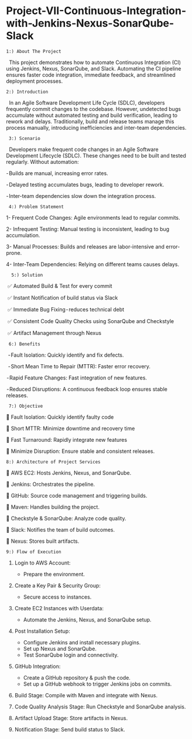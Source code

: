 # Project-VII-Continuous-Integration-with-Jenkins-Nexus-SonarQube-Slack

    1:) About The Project
  
   This project demonstrates how to automate Continuous Integration (CI) using Jenkins, Nexus, SonarQube, and Slack. Automating the CI pipeline ensures faster code integration, immediate feedback, and streamlined deployment processes.

    2:) Introduction
  
   In an Agile Software Development Life Cycle (SDLC), developers frequently commit changes to the codebase. However, undetected bugs accumulate without automated testing and build verification, leading to rework and delays. Traditionally, build and release teams manage this process manually, introducing inefficiencies and inter-team dependencies.

     3:) Scenario
  
   Developers make frequent code changes in an Agile Software Development Lifecycle (SDLC). These changes need to be built and tested regularly. Without automation:
   
   - Builds are manual, increasing error rates.
   
   - Delayed testing accumulates bugs, leading to developer rework.
   
   - Inter-team dependencies slow down the integration process.

     4:) Problem Statement
  
  1- Frequent Code Changes: Agile environments lead to regular commits.
  
  2- Infrequent Testing: Manual testing is inconsistent, leading to bug accumulation.
  
  3- Manual Processes: Builds and releases are labor-intensive and error-prone.
  
  4- Inter-Team Dependencies: Relying on different teams causes delays.
  
      5:) Solution
  
   ✅ Automated Build & Test for every commit
  
   ✅ Instant Notification of build status via Slack
  
   ✅ Immediate Bug Fixing - reduces technical debt
  
   ✅ Consistent Code Quality Checks using SonarQube and Checkstyle
  
   ✅ Artifact Management through Nexus

     6:) Benefits
  
   - Fault Isolation: Quickly identify and fix defects.
  
   - Short Mean Time to Repair (MTTR): Faster error recovery.
   
   - Rapid Feature Changes: Fast integration of new features.
   
   - Reduced Disruptions: A continuous feedback loop ensures stable releases.
  
     7:) Objective
  
  🎯 Fault Isolation: Quickly identify faulty code
  
  🎯 Short MTTR: Minimize downtime and recovery time
  
  🎯 Fast Turnaround: Rapidly integrate new features
  
  🎯 Minimize Disruption: Ensure stable and consistent releases.

    8:) Architecture of Project Services
  
  🔹 AWS EC2: Hosts Jenkins, Nexus, and SonarQube.
  
  🔹 Jenkins: Orchestrates the pipeline.
  
  🔹 GitHub: Source code management and triggering builds.
  
  🔹 Maven: Handles building the project.
  
  🔹 Checkstyle & SonarQube: Analyze code quality.
  
  🔹 Slack: Notifies the team of build outcomes.
  
  🔹 Nexus: Stores built artifacts.

    9:) Flow of Execution
    
1. Login to AWS Account: 
   - Prepare the environment.
  
2. Create a Key Pair & Security Group: 
   - Secure access to instances.
  
3. Create EC2 Instances with Userdata: 
   - Automate the Jenkins, Nexus, and SonarQube setup.
  
4. Post Installation Setup:
   - Configure Jenkins and install necessary plugins.
   - Set up Nexus and SonarQube.
   - Test SonarQube login and connectivity.
  
5. GitHub Integration:
   - Create a GitHub repository & push the code.
   - Set up a GitHub webhook to trigger Jenkins jobs on commits.

6. Build Stage: Compile with Maven and integrate with Nexus.

7. Code Quality Analysis Stage: Run Checkstyle and SonarQube analysis.

8. Artifact Upload Stage: Store artifacts in Nexus.

9. Notification Stage: Send build status to Slack.
